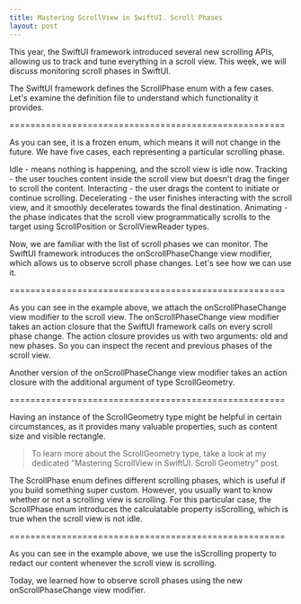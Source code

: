 ```yaml
---
title: Mastering ScrollView in SwiftUI. Scroll Phases
layout: post
---
```


This year, the SwiftUI framework introduced several new scrolling APIs, allowing us to track and tune everything in a scroll view. This week, we will discuss monitoring scroll phases in SwiftUI.

The SwiftUI framework defines the ScrollPhase enum with a few cases. Let's examine the definition file to understand which functionality it provides.

=====================================================

As you can see, it is a frozen enum, which means it will not change in the future. We have five cases, each representing a particular scrolling phase.

Idle - means nothing is happening, and the scroll view is idle now.
Tracking - the user touches content inside the scroll view but doesn't drag the finger to scroll the content. 
Interacting - the user drags the content to initiate or continue scrolling.
Decelerating - the user finishes interacting with the scroll view, and it smoothly decelerates towards the final destination. 
Animating - the phase indicates that the scroll view programmatically scrolls to the target using ScrollPosition or ScrollViewReader types.

Now, we are familiar with the list of scroll phases we can monitor. The SwiftUI framework introduces the onScrollPhaseChange view modifier, which allows us to observe scroll phase changes. Let's see how we can use it.

=====================================================

As you can see in the example above, we attach the onScrollPhaseChange view modifier to the scroll view. The onScrollPhaseChange view modifier takes an action closure that the SwiftUI framework calls on every scroll phase change. The action closure provides us with two arguments: old and new phases. So you can inspect the recent and previous phases of the scroll view.

Another version of the onScrollPhaseChange view modifier takes an action closure with the additional argument of type ScrollGeometry. 

=====================================================

Having an instance of the ScrollGeometry type might be helpful in certain circumstances, as it provides many valuable properties, such as content size and visible rectangle.

> To learn more about the ScrollGeometry type, take a look at my dedicated "Mastering ScrollView in SwiftUI. Scroll Geometry" post.

The ScrollPhase enum defines different scrolling phases, which is useful if you build something super custom. However, you usually want to know whether or not a scrolling view is scrolling. For this particular case, the ScrollPhase enum introduces the calculatable property isScrolling, which is true when the scroll view is not idle.

=====================================================

As you can see in the example above, we use the isScrolling property to redact our content whenever the scroll view is scrolling.

Today, we learned how to observe scroll phases using the new onScrollPhaseChange view modifier.
